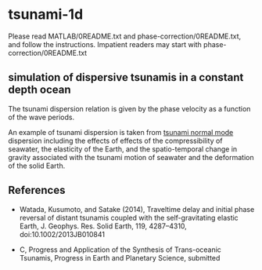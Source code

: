 # tsunami-1d
Please read MATLAB/0README.txt and phase-correction/0README.txt, and follow the instructions.
Impatient readers may start with phase-correction/0README.txt

## simulation of dispersive tsunamis in a constant depth ocean

The tsunami dispersion relation is given by the phase velocity as a function of the wave periods.

An example of tsunami dispersion is taken from [tsunami normal mode](https://github.com/WatadaShingo/mode-tsunami)
dispersion including the effects of effects of the compressibility of seawater, the elasticity of the Earth, and the
spatio-temporal change in gravity associated with the tsunami motion of seawater and the deformation of the solid Earth.


## References
* Watada, Kusumoto, and Satake (2014), Traveltime delay and initial phase 
	reversal of distant tsunamis coupled with the self-gravitating elastic 
	Earth, J. Geophys. Res. Solid Earth, 119, 4287–4310, doi:10.1002/2013JB010841
  
* C, Progress and Application of the Synthesis of Trans-oceanic Tsunamis,
  Progress in Earth and Planetary Science, submitted
